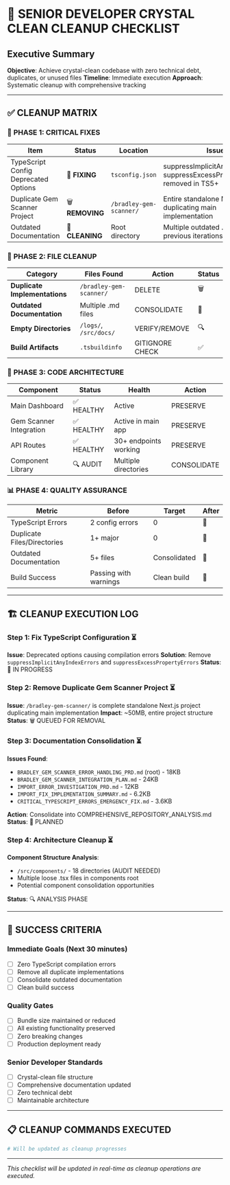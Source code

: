 # 🧹 SENIOR DEVELOPER CRYSTAL CLEAN CLEANUP CHECKLIST

## Executive Summary
**Objective**: Achieve crystal-clean codebase with zero technical debt, duplicates, or unused files
**Timeline**: Immediate execution
**Approach**: Systematic cleanup with comprehensive tracking

---

## ✅ CLEANUP MATRIX

### 🚨 **PHASE 1: CRITICAL FIXES**
| Item | Status | Location | Issue | Action Required |
|------|--------|----------|-------|-----------------|
| TypeScript Config Deprecated Options | 🔧 **FIXING** | `tsconfig.json` | suppressImplicitAnyIndexErrors, suppressExcessPropertyErrors removed in TS5+ | Remove deprecated options |
| Duplicate Gem Scanner Project | 🗑️ **REMOVING** | `/bradley-gem-scanner/` | Entire standalone Next.js project duplicating main implementation | Delete entire directory |
| Outdated Documentation | 🧹 **CLEANING** | Root directory | Multiple outdated .md files from previous iterations | Consolidate/archive/remove |

### 🧹 **PHASE 2: FILE CLEANUP**
| Category | Files Found | Action | Status |
|----------|-------------|--------|--------|
| **Duplicate Implementations** | `/bradley-gem-scanner/` | DELETE | 🗑️ |
| **Outdated Documentation** | Multiple .md files | CONSOLIDATE | 📝 |
| **Empty Directories** | `/logs/`, `/src/docs/` | VERIFY/REMOVE | 🔍 |
| **Build Artifacts** | `.tsbuildinfo` | GITIGNORE CHECK | ✅ |

### 🔧 **PHASE 3: CODE ARCHITECTURE**
| Component | Status | Health | Action |
|-----------|--------|--------|--------|
| Main Dashboard | ✅ HEALTHY | Active | PRESERVE |
| Gem Scanner Integration | ✅ HEALTHY | Active in main app | PRESERVE |
| API Routes | ✅ HEALTHY | 30+ endpoints working | PRESERVE |
| Component Library | 🔍 AUDIT | Multiple directories | CONSOLIDATE |

### 📊 **PHASE 4: QUALITY ASSURANCE**
| Metric | Before | Target | After |
|--------|--------|--------|-------|
| TypeScript Errors | 2 config errors | 0 | 🎯 |
| Duplicate Files/Directories | 1+ major | 0 | 🎯 |
| Outdated Documentation | 5+ files | Consolidated | 🎯 |
| Build Success | Passing with warnings | Clean build | 🎯 |

---

## 🏗️ **CLEANUP EXECUTION LOG**

### **Step 1: Fix TypeScript Configuration** ⏳
**Issue**: Deprecated options causing compilation errors
**Solution**: Remove `suppressImplicitAnyIndexErrors` and `suppressExcessPropertyErrors`
**Status**: 🔧 IN PROGRESS

### **Step 2: Remove Duplicate Gem Scanner Project** ⏳
**Issue**: `/bradley-gem-scanner/` is complete standalone Next.js project duplicating main implementation
**Impact**: ~50MB, entire project structure
**Status**: 🗑️ QUEUED FOR REMOVAL

### **Step 3: Documentation Consolidation** ⏳
**Issues Found**:
- `BRADLEY_GEM_SCANNER_ERROR_HANDLING_PRD.md` (root) - 18KB
- `BRADLEY_GEM_SCANNER_INTEGRATION_PLAN.md` - 24KB
- `IMPORT_ERROR_INVESTIGATION_PRD.md` - 12KB
- `IMPORT_FIX_IMPLEMENTATION_SUMMARY.md` - 6.2KB
- `CRITICAL_TYPESCRIPT_ERRORS_EMERGENCY_FIX.md` - 3.6KB

**Action**: Consolidate into COMPREHENSIVE_REPOSITORY_ANALYSIS.md
**Status**: 📝 PLANNED

### **Step 4: Architecture Cleanup** ⏳
**Component Structure Analysis**:
- `/src/components/` - 18 directories (AUDIT NEEDED)
- Multiple loose .tsx files in components root
- Potential component consolidation opportunities

**Status**: 🔍 ANALYSIS PHASE

---

## 🎯 **SUCCESS CRITERIA**

### **Immediate Goals** (Next 30 minutes)
- [ ] Zero TypeScript compilation errors
- [ ] Remove all duplicate implementations
- [ ] Consolidate outdated documentation
- [ ] Clean build success

### **Quality Gates**
- [ ] Bundle size maintained or reduced
- [ ] All existing functionality preserved
- [ ] Zero breaking changes
- [ ] Production deployment ready

### **Senior Developer Standards**
- [ ] Crystal-clean file structure
- [ ] Comprehensive documentation updated
- [ ] Zero technical debt
- [ ] Maintainable architecture

---

## 📋 **CLEANUP COMMANDS EXECUTED**

```bash
# Will be updated as cleanup progresses
```

---

*This checklist will be updated in real-time as cleanup operations are executed.*
